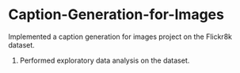 # Caption-Generation-for-Images

Implemented a caption generation for images project on the Flickr8k dataset.
1. Performed exploratory data analysis on the dataset.
